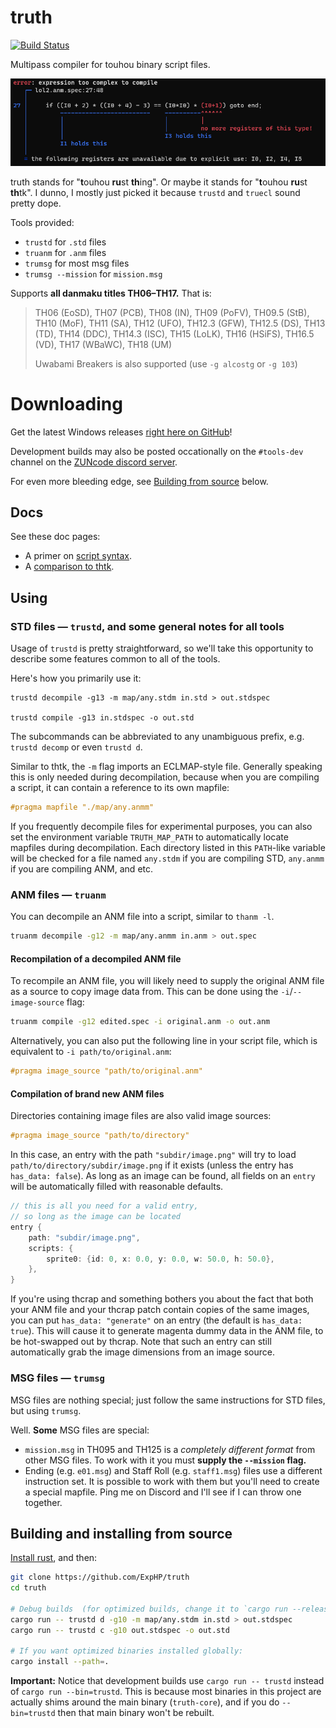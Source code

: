 # truth

[![Build Status](https://travis-ci.org/ExpHP/truth.svg?branch=main)](https://travis-ci.org/ExpHP/truth)

Multipass compiler for touhou binary script files.

![Sexy error message example](./doc/img/sexy-error.png)

truth stands for "**t**ouhou **ru**st **th**ing".  Or maybe it stands for "**t**ouhou **ru**st **th**tk". I dunno, I mostly just picked it because `trustd` and `truecl` sound pretty dope.

Tools provided:

* `trustd` for `.std` files
* `truanm` for `.anm` files
* `trumsg` for most msg files
* `trumsg --mission` for `mission.msg`

Supports **all danmaku titles TH06–TH17.**  That is:

> TH06 (EoSD), TH07 (PCB), TH08 (IN), TH09 (PoFV), TH09.5 (StB), TH10 (MoF), TH11 (SA), TH12 (UFO), TH12.3 (GFW), TH12.5 (DS), TH13 (TD), TH14 (DDC), TH14.3 (ISC), TH15 (LoLK), TH16 (HSiFS), TH16.5 (VD), TH17 (WBaWC), TH18 (UM)
> 
> Uwabami Breakers is also supported (use `-g alcostg` or `-g 103`)

# Downloading

Get the latest Windows releases [right here on GitHub](https://github.com/ExpHP/truth/tags)!

Development builds may also be posted occationally on the `#tools-dev` channel on the [ZUNcode discord server](https://discord.gg/fvPJvHJ).

For even more bleeding edge, see [Building from source](#building-and-installing-from-source) below.

## Docs

See these doc pages:

* A primer on [script syntax](./doc/syntax.md).
* A [comparison to thtk](./doc/comparison-to-thtk.md).

## Using

### STD files — `trustd`, and some general notes for all tools

Usage of `trustd` is pretty straightforward, so we'll take this opportunity to describe some features common to all of the tools.

Here's how you primarily use it:

```shell
trustd decompile -g13 -m map/any.stdm in.std > out.stdspec

trustd compile -g13 in.stdspec -o out.std
```

The subcommands can be abbreviated to any unambiguous prefix, e.g. `trustd decomp` or even `trustd d`.

Similar to thtk, the `-m` flag imports an ECLMAP-style file. Generally speaking this is only needed during decompilation, because when you are compiling a script, it can contain a reference to its own mapfile:

```C
#pragma mapfile "./map/any.anmm"
```

If you frequently decompile files for experimental purposes, you can also set the environment variable `TRUTH_MAP_PATH` to automatically locate mapfiles during decompilation.  Each directory listed in this `PATH`-like variable will be checked for a file named `any.stdm` if you are compiling STD, `any.anmm` if you are compiling ANM, and etc.

### ANM files — `truanm`

You can decompile an ANM file into a script, similar to `thanm -l`.

```sh
truanm decompile -g12 -m map/any.anmm in.anm > out.spec
```

#### Recompilation of a decompiled ANM file

To recompile an ANM file, you will likely need to supply the original ANM file as a source to copy image data from.  This can be done using the `-i`/`--image-source` flag:

```sh
truanm compile -g12 edited.spec -i original.anm -o out.anm
```

Alternatively, you can also put the following line in your script file, which is equivalent to `-i path/to/original.anm`:

```C
#pragma image_source "path/to/original.anm"
```

#### Compilation of brand new ANM files

Directories containing image files are also valid image sources:

```C
#pragma image_source "path/to/directory"
```

In this case, an entry with the path `"subdir/image.png"` will try to load `path/to/directory/subdir/image.png` if it exists (unless the entry has `has_data: false`).  As long as an image can be found, all fields on an `entry` will be automatically filled with reasonable defaults.

```C
// this is all you need for a valid entry,
// so long as the image can be located
entry {
    path: "subdir/image.png",
    scripts: {
        sprite0: {id: 0, x: 0.0, y: 0.0, w: 50.0, h: 50.0},
    },
}
```

If you're using thcrap and something bothers you about the fact that both your ANM file and your thcrap patch contain copies of the same images, you can put `has_data: "generate"` on an entry (the default is `has_data: true`).  This will cause it to generate magenta dummy data in the ANM file, to be hot-swapped out by thcrap.  Note that such an entry can still automatically grab the image dimensions from an image source.

### MSG files — `trumsg`

MSG files are nothing special; just follow the same instructions for STD files, but using `trumsg`.

Well.  **Some** MSG files are special:

* `mission.msg` in TH095 and TH125 is a *completely different format* from other MSG files.  To work with it you must **supply the `--mission` flag.**
* Ending (e.g. `e01.msg`) and Staff Roll (e.g. `staff1.msg`) files use a different instruction set.  It is possible to work with them but you'll need to create a special mapfile.  Ping me on Discord and I'll see if I can throw one together.

## Building and installing from source

[Install rust](https://rustup.rs/), and then:

```sh
git clone https://github.com/ExpHP/truth
cd truth

# Debug builds  (for optimized builds, change it to `cargo run --release`)
cargo run -- trustd d -g10 -m map/any.stdm in.std > out.stdspec
cargo run -- trustd c -g10 out.stdspec -o out.std

# If you want optimized binaries installed globally:
cargo install --path=.
```

**Important:** Notice that development builds use `cargo run -- trustd` instead of `cargo run --bin=trustd`.  This is because most binaries in this project are actually shims around the main binary (`truth-core`), and if you do `--bin=trustd` then that main binary won't be rebuilt.
